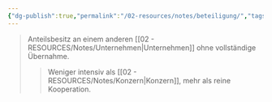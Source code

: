 ```yaml
---
{"dg-publish":true,"permalink":"/02-resources/notes/beteiligung/","tags":["wirtschaft/verflechtung","BWL"],"noteIcon":"","updated":"2025-09-05T10:12:28.381+02:00"}
---
```


>Anteilsbesitz an einem anderen [[02 - RESOURCES/Notes/Unternehmen\|Unternehmen]] ohne vollständige Übernahme.
>>Weniger intensiv als [[02 - RESOURCES/Notes/Konzern\|Konzern]], mehr als reine Kooperation.